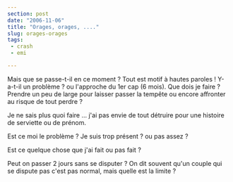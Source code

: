 ```yaml
---
section: post
date: "2006-11-06"
title: "Orages, orages, ...."
slug: orages-orages
tags:
 - crash
 - emi

---
```


Mais que se passe-t-il en ce moment ? Tout est motif à hautes paroles ! Y-a-t-il un problème ? ou l'approche du 1er cap (6 mois). Que dois je faire ? Prendre un peu de large pour laisser passer la tempête ou encore affronter au risque de tout perdre ?

Je ne sais plus quoi faire ... j'ai pas envie de tout détruire pour une histoire de serviette ou de prénom.

Est ce moi le problème ? Je suis trop présent ? ou pas assez ?

Est ce quelque chose que j'ai fait ou pas fait ?

Peut on passer 2 jours sans se disputer ? On dit souvent qu'un couple qui se dispute pas c'est pas normal, mais quelle est la limite ?
